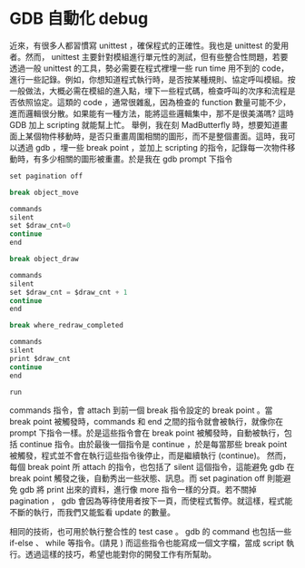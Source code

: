 # GDB 自動化 debug

近來，有很多人都習慣寫 unittest ，確保程式的正確性。我也是 unittest 的愛用者。然而， unittest 主要針對模組進行單元性的測試，但有些整合性問題，若要透過一般 unittest 的工具，勢必需要在程式裡埋一些 run time 用不到的 code，進行一些記錄。例如，你想知道程式執行時，是否按某種規則、協定呼叫模組。按一般做法，大概必需在模組的進入點，埋下一些程式碼，檢查呼叫的次序和流程是否依照協定。這類的 code ，通常很雜亂，因為檢查的 function 數量可能不少，進而邏輯很分散。如果能有一種方法，能將這些邏輯集中，那不是很美滿嗎? 這時 GDB 加上 scripting 就能幫上忙。
舉例，我在刻 MadButterfly 時，想要知道畫面上某個物件移動時，是否只重畫周圍相關的圖形，而不是整個畫面。這時，我可以透過 gdb ，埋一些 break point ，並加上 scripting 的指令，記錄每一次物件移動時，有多少相關的圖形被重畫。於是我在 gdb prompt 下指令
```c
set pagination off

break object_move

commands
silent
set $draw_cnt=0
continue
end

break object_draw

commands
silent
set $draw_cnt = $draw_cnt + 1
continue
end

break where_redraw_completed

commands
silent
print $draw_cnt
continue
end

run
```
commands 指令，會 attach 到前一個 break 指令設定的 break point 。當 break point 被觸發時，commands 和 end 之間的指令就會被執行，就像你在 prompt 下指令一樣。於是這些指令會在 break point 被觸發時，自動被執行，包括 continue 指令。由於最後一個指令是 continue ，於是每當那些 break point 被觸發，程式並不會在執行這些指令後停止，而是繼續執行 (continue)。 然而，每個 break point 所 attach 的指令，也包括了 silent 這個指令，這能避免 gdb 在 break point 觸發之後，自動秀出一些狀態、訊息。而 set pagination off 則能避免 gdb 將 print 出來的資料，進行像 more 指令一樣的分頁。若不關掉 pagination ， gdb 會因為等待使用者按下一頁，而使程式暫停。就這樣，程式能不斷的執行，而我們又能監看 update 的數量。

相同的技術，也可用於執行整合性的 test case 。 gdb 的 command 也包括一些 if-else 、 while 等指令。(請見 ) 而這些指令也能寫成一個文字檔，當成 script 執行。透過這樣的技巧，希望也能對你的開發工作有所幫助。